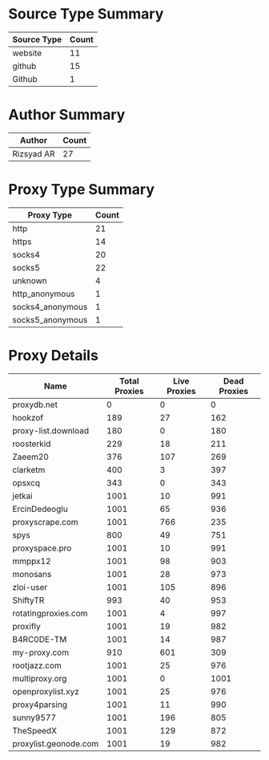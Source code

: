 # Source Type Summary

| Source Type | Count |
|-------------|-------|
| website | 11 |
| github | 15 |
| Github | 1 |


# Author Summary

| Author | Count |
|--------|-------|
| Rizsyad AR | 27 |


# Proxy Type Summary

| Proxy Type | Count |
|------------|-------|
| http | 21 |
| https | 14 |
| socks4 | 20 |
| socks5 | 22 |
| unknown | 4 |
| http_anonymous | 1 |
| socks4_anonymous | 1 |
| socks5_anonymous | 1 |


# Proxy Details

| Name | Total Proxies | Live Proxies | Dead Proxies |
|------|---------------|--------------|---------------|
| proxydb.net | 0 | 0 | 0 |
| hookzof | 189 | 27 | 162 |
| proxy-list.download | 180 | 0 | 180 |
| roosterkid | 229 | 18 | 211 |
| Zaeem20 | 376 | 107 | 269 |
| clarketm | 400 | 3 | 397 |
| opsxcq | 343 | 0 | 343 |
| jetkai | 1001 | 10 | 991 |
| ErcinDedeoglu | 1001 | 65 | 936 |
| proxyscrape.com | 1001 | 766 | 235 |
| spys | 800 | 49 | 751 |
| proxyspace.pro | 1001 | 10 | 991 |
| mmppx12 | 1001 | 98 | 903 |
| monosans | 1001 | 28 | 973 |
| zloi-user | 1001 | 105 | 896 |
| ShiftyTR | 993 | 40 | 953 |
| rotatingproxies.com | 1001 | 4 | 997 |
| proxifly | 1001 | 19 | 982 |
| B4RC0DE-TM | 1001 | 14 | 987 |
| my-proxy.com | 910 | 601 | 309 |
| rootjazz.com | 1001 | 25 | 976 |
| multiproxy.org | 1001 | 0 | 1001 |
| openproxylist.xyz | 1001 | 25 | 976 |
| proxy4parsing | 1001 | 11 | 990 |
| sunny9577 | 1001 | 196 | 805 |
| TheSpeedX | 1001 | 129 | 872 |
| proxylist.geonode.com | 1001 | 19 | 982 |
